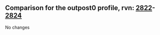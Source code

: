 ## Comparison for the outpost0 profile, rvn: [2822](https://github.com/PRO100KatYT/FortniteProfileRevisions/tree/main/profiles/outpost0/2822%20outpost0.json)-[2824](https://github.com/PRO100KatYT/FortniteProfileRevisions/tree/main/profiles/outpost0/2824%20outpost0.json)

No changes
